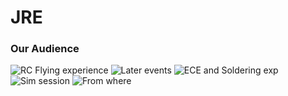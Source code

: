 # JRE
### Our Audience
![RC Flying experience](Workshops/FPV-Drone-Racing-101/JRE/images.png)
![Later events](Workshops/FPV-Drone-Racing-101/JRE/images(1).png)
![ECE and Soldering exp](Workshops/FPV-Drone-Racing-101/JRE/images(2).png)
![Sim session](Workshops/FPV-Drone-Racing-101/JRE/images(3).png)
![From where](Workshops/FPV-Drone-Racing-101/JRE/images(4).png)
